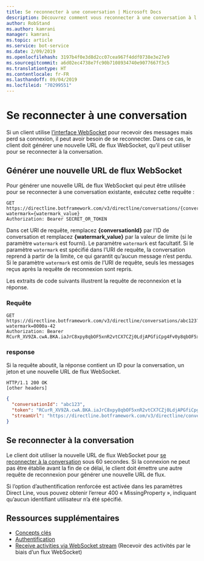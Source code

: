 ```yaml
---
title: Se reconnecter à une conversation | Microsoft Docs
description: Découvrez comment vous reconnecter à une conversation à l’aide de l’API Direct Line v3.0.
author: RobStand
ms.author: kamrani
manager: kamrani
ms.topic: article
ms.service: bot-service
ms.date: 2/09/2019
ms.openlocfilehash: 3197b4f0e3d8d2cc07cea967f4ddf0738e3e27e9
ms.sourcegitcommit: a6d02ec4738e7fc90b7108934740e9077667f3c5
ms.translationtype: HT
ms.contentlocale: fr-FR
ms.lasthandoff: 09/04/2019
ms.locfileid: "70299551"
---
```

# <a name="reconnect-to-a-conversation"></a>Se reconnecter à une conversation

Si un client utilise [l’interface WebSocket](bot-framework-rest-direct-line-3-0-receive-activities.md#connect-via-websocket) pour recevoir des messages mais perd sa connexion, il peut avoir besoin de se reconnecter. Dans ce cas, le client doit générer une nouvelle URL de flux WebSocket, qu’il peut utiliser pour se reconnecter à la conversation.

## <a name="generate-a-new-websocket-stream-url"></a>Générer une nouvelle URL de flux WebSocket

Pour générer une nouvelle URL de flux WebSocket qui peut être utilisée pour se reconnecter à une conversation existante, exécutez cette requête : 

```http
GET https://directline.botframework.com/v3/directline/conversations/{conversationId}?watermark={watermark_value}
Authorization: Bearer SECRET_OR_TOKEN
```

Dans cet URI de requête, remplacez **{conversationId}** par l’ID de conversation et remplacez **{watermark_value}** par la valeur de limite (si le paramètre `watermark` est fourni). Le paramètre `watermark` est facultatif. Si le paramètre `watermark` est spécifié dans l’URI de requête, la conversation reprend à partir de la limite, ce qui garantit qu’aucun message n’est perdu. Si le paramètre `watermark` est omis de l’URI de requête, seuls les messages reçus après la requête de reconnexion sont repris.

Les extraits de code suivants illustrent la requête de reconnexion et la réponse.

### <a name="request"></a>Requête

```http
GET https://directline.botframework.com/v3/directline/conversations/abc123?watermark=0000a-42
Authorization: Bearer RCurR_XV9ZA.cwA.BKA.iaJrC8xpy8qbOF5xnR2vtCX7CZj0LdjAPGfiCpg4Fv0y8qbOF5xPGfiCpg4Fv0y8qqbOF5x8qbOF5xn
```

### <a name="response"></a>response

Si la requête aboutit, la réponse contient un ID pour la conversation, un jeton et une nouvelle URL de flux WebSocket.

```http
HTTP/1.1 200 OK
[other headers]
```

```json
{
  "conversationId": "abc123",
  "token": "RCurR_XV9ZA.cwA.BKA.iaJrC8xpy8qbOF5xnR2vtCX7CZj0LdjAPGfiCpg4Fv0y8qbOF5xPGfiCpg4Fv0y8qqbOF5x8qbOF5xn",
  "streamUrl": "https://directline.botframework.com/v3/directline/conversations/abc123/stream?watermark=000a-4&amp;t=RCurR_XV9ZA.cwA..."
}
```

## <a name="reconnect-to-the-conversation"></a>Se reconnecter à la conversation

Le client doit utiliser la nouvelle URL de flux WebSocket pour [se reconnecter à la conversation](bot-framework-rest-direct-line-3-0-receive-activities.md#connect-via-websocket) sous 60 secondes. Si la connexion ne peut pas être établie avant la fin de ce délai, le client doit émettre une autre requête de reconnexion pour générer une nouvelle URL de flux.

Si l’option d’authentification renforcée est activée dans les paramètres Direct Line, vous pouvez obtenir l’erreur 400 « MissingProperty », indiquant qu’aucun identifiant utilisateur n’a été spécifié.

## <a name="additional-resources"></a>Ressources supplémentaires

- [Concepts clés](bot-framework-rest-direct-line-3-0-concepts.md)
- [Authentification](bot-framework-rest-direct-line-3-0-authentication.md)
- [Receive activities via WebSocket stream](bot-framework-rest-direct-line-3-0-receive-activities.md#connect-via-websocket) (Recevoir des activités par le biais d’un flux WebSocket)
